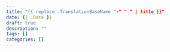 ```yaml
---
title: "{{ replace .TranslationBaseName "-" " " | title }}"
date: {{ .Date }}
draft: true
description: ""
tags: []
categories: []
---
```


